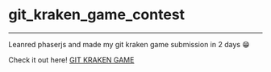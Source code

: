 # git_kraken_game_contest
___

Leanred phaserjs and made my git kraken game submission in 2 days :grin:

Check it out here! [GIT KRAKEN GAME](http://canlas.s3-website-us-east-1.amazonaws.com/git_kraken/)
